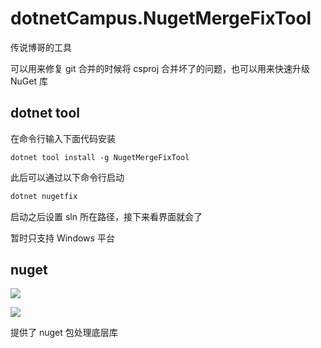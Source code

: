 # dotnetCampus.NugetMergeFixTool

传说博哥的工具

可以用来修复 git 合并的时候将 csproj 合并坏了的问题，也可以用来快速升级 NuGet 库

## dotnet tool

在命令行输入下面代码安装

```
dotnet tool install -g NugetMergeFixTool
```

此后可以通过以下命令行启动

```csharp
dotnet nugetfix
```

启动之后设置 sln 所在路径，接下来看界面就会了

暂时只支持 Windows 平台

## nuget

[![](https://img.shields.io/nuget/v/dotnetCampus.NuGetMergeFixTool.svg)](https://www.nuget.org/packages/dotnetCampus.NuGetMergeFixTool)

[![](https://img.shields.io/nuget/v/dotnetCampus.NuGetMergeFixTool.Source.svg)](https://www.nuget.org/packages/dotnetCampus.NuGetMergeFixTool.Source)

提供了 nuget 包处理底层库